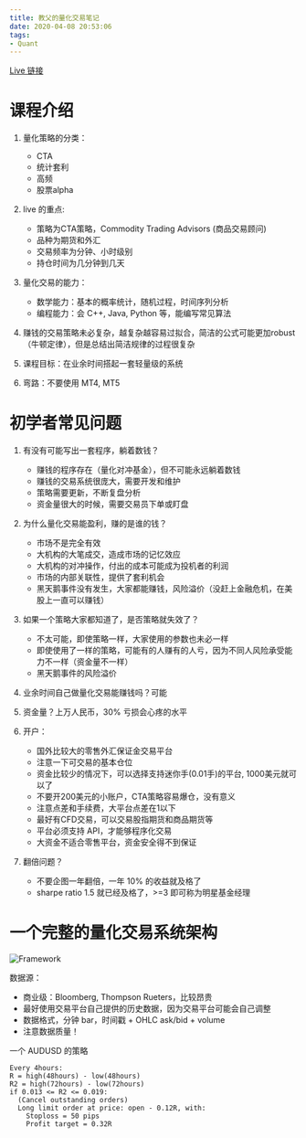 ```yaml
---
title: 教父的量化交易笔记
date: 2020-04-08 20:53:06
tags:
- Quant
---
```

[Live 链接](https://www.zhihu.com/lives/856547362234052608)

<!-- More -->

# 课程介绍

1. 量化策略的分类：
   - CTA
   - 统计套利
   - 高频
   - 股票alpha

2. live 的重点: 
   - 策略为CTA策略，Commodity Trading Advisors (商品交易顾问)
   - 品种为期货和外汇
   - 交易频率为分钟、小时级别
   - 持仓时间为几分钟到几天

3. 量化交易的能力：
   - 数学能力：基本的概率统计，随机过程，时间序列分析
   - 编程能力：会 C++, Java, Python 等，能编写常见算法

4. 赚钱的交易策略未必复杂，越复杂越容易过拟合，简洁的公式可能更加robust（牛顿定律），但是总结出简洁规律的过程很复杂

5. 课程目标：在业余时间搭起一套轻量级的系统

6. 弯路：不要使用 MT4, MT5

# 初学者常见问题

1. 有没有可能写出一套程序，躺着数钱？
   - 赚钱的程序存在（量化对冲基金），但不可能永远躺着数钱
   - 赚钱的交易系统很庞大，需要开发和维护
   - 策略需要更新，不断复盘分析
   - 资金量很大的时候，需要交易员下单或盯盘

2. 为什么量化交易能盈利，赚的是谁的钱？
   - 市场不是完全有效
   - 大机构的大笔成交，造成市场的记忆效应
   - 大机构的对冲操作，付出的成本可能成为投机者的利润
   - 市场的内部关联性，提供了套利机会
   - 黑天鹅事件没有发生，大家都能赚钱，风险溢价（没赶上金融危机，在美股上一直可以赚钱）

3. 如果一个策略大家都知道了，是否策略就失效了？
   - 不太可能，即使策略一样，大家使用的参数也未必一样
   - 即使使用了一样的策略，可能有的人赚有的人亏，因为不同人风险承受能力不一样（资金量不一样）
   - 黑天鹅事件的风险溢价

4. 业余时间自己做量化交易能赚钱吗？可能

5. 资金量？上万人民币，30% 亏损会心疼的水平

6. 开户：
   - 国外比较大的零售外汇保证金交易平台
   - 注意一下可交易的基本仓位
   - 资金比较少的情况下，可以选择支持迷你手(0.01手)的平台, 1000美元就可以了
   - 不要开200美元的小账户，CTA策略容易爆仓，没有意义
   - 注意点差和手续费，大平台点差在1以下
   - 最好有CFD交易，可以交易股指期货和商品期货等
   - 平台必须支持 API，才能够程序化交易
   - 大资金不适合零售平台，资金安全得不到保证

7. 翻倍问题？
   - 不要企图一年翻倍，一年 10% 的收益就及格了
   - sharpe ratio 1.5 就已经及格了，>=3 即可称为明星基金经理

# 一个完整的量化交易系统架构
![Framework](framework.png)

数据源：
- 商业级：Bloomberg, Thompson Rueters，比较昂贵
- 最好使用交易平台自己提供的历史数据，因为交易平台可能会自己调整
- 数据格式，分钟 bar，时间戳 + OHLC ask/bid + volume
- 注意数据质量！

一个 AUDUSD 的策略

```
Every 4hours:
R = high(48hours) - low(48hours)
R2 = high(72hours) - low(72hours)
if 0.013 <= R2 <= 0.019:
  (Cancel outstanding orders)
  Long limit order at price: open - 0.12R, with:
    Stoploss = 50 pips
    Profit target = 0.32R
```